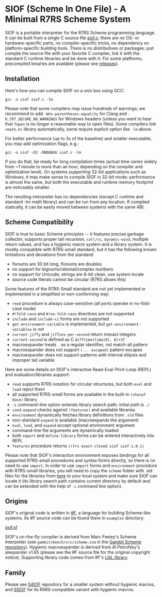 # SIOF (Scheme In One File) - A Minimal R7RS Scheme System
                         
SIOF is a portable interpreter for the R7RS Scheme programming language. 
It can be built from a single C source file [siof.c](https://raw.githubusercontent.com/false-schemers/siof/master/siof.c); 
there are no OS- or hardware-specific parts, no compiler-specific tricks, no dependency on platform-specific building tools. There is no distributives or packages: just compile the source file with your favorite C compiler, link it with the standard C runtime libraries and be done with it. For some platforms, precompiled binaries are available (please see [releases](https://github.com/false-schemers/siof/releases)).

## Installation

Here's how you can compile SIOF on a unix box using GCC:

```
gcc -o siof siof.c -lm
```

Please note that some compilers may issue hundreds of warnings; we recommend to add `-Wno-parentheses-equality` for
Clang and `-D_CRT_SECURE_NO_WARNINGS` for Windows headers (unless you want to hear that `fopen`
is no longer a reasonable way to open files). Some compilers link `<math.h>` library automatically, some require explicit 
option like `-lm` above. 

For better performance (up to 3x of the baseline) and smaller executable, you may add optimization flags, e.g.:  

```
gcc -o siof -O3 -DNDEBUG siof.c -lm
```

If you do that, be ready for long compilation times (actual time varies widely from ~1 minute to more than an hour, depending on the compiler and optimization level). On systems supporting 32-bit applications such as Windows, it may make sense to compile SIOF in 32-bit mode; performance is almost the same, but both the executable and runtime memory footprint are noticeably smaller.

The resulting interpreter has no dependencies (except C runtime and standard -lm math library) and can be run from any location.
If compiled statically, it can be easily moved between systems with the same ABI.


## Scheme Compatibility

SIOF is true to basic Scheme principles -- it features precise garbage collector, supports proper tail recursion, `call/cc`, `dynamic-wind`, multiple return values, and has a hygienic macro system and a library system. It is mostly compatible with R7RS-small standard, but it has the following known limitations and deviations from the standard:

  *  fixnums are 30 bit long, flonums are doubles
  *  no support for bignums/rational/complex numbers
  *  no support for Unicode; strings are 8-bit clean, use system locale
  *  source code literals cannot be circular (R7RS allows this)
  
Some features of the R7RS-Small standard are not yet implemented or implemented in a simplified or non-conforming way:

  *  `read` procedure is always case-sensitive (all ports operate in no-fold-case mode)
  *  `#!fold-case` and `#!no-fold-case` directives are not supported
  *  `include` and `include-ci` forms are not supported
  *  `get-environment-variable` is implemented, but `get-environment-variables` is not
  *  `current-jiffy` and `jiffies-per-second` return inexact integers
  *  `current-second` is defined as C `difftime(time(0), 0)+37`
  *  macroexpander treats `_` as a regular identifier, not match-all pattern
  *  macroexpander does not support `(... escaped)` pattern escapes
  *  macroexpander does not support patterns with internal ellipsis and improper tail variable

Here are some details on SIOF's interactive Read-Eval-Print-Loop (REPL) and evaluation/libraries support:

  *  `read` supports R7RS notation for circular structures, but both `eval` and `load` reject them
  *  all supported R7RS-small forms are available in the built-in `(sharpf base)` library
  *  `-L` command-line option extends library search path; initial path is `./`
  *  `cond-expand` checks against `(features)` and available libraries
  *  `environment` dynamically fetches library definitions from `.sld` files
  *  non-standard `expand` is available (macroexpands the argument)
  *  `eval`, `load`, and `expand` accept optional environment argument
  *  command-line file arguments are dynamically loaded 
  *  both `import` and `define-library` forms can be entered interactively into REPL
  *  `features` procedure returns `(r7rs exact-closed siof siof-1.0.1)`
  
Please note that SIOF's interaction environment exposes bindings for all supported R7RS-small procedures and syntax forms directly, so there is no need to use `import`. In order to use `import` forms and `environment` procedure with R7RS-small libraries, you will need to copy the `scheme` folder with .sld files for the libraries from [here](https://github.com/false-schemers/sharpF/tree/master/int/scheme) to your local system and make sure SIOF can locate it (its library search path contains current directory by default and can be extended with the help of `-L` command line option).


## Origins

SIOF's original code is written in [#F](https://github.com/false-schemers/sharpF), a language for building Scheme-like
systems. Its #F source code can be found there in `examples` directory:

[siof.sf](https://raw.githubusercontent.com/false-schemers/sharpF/master/examples/siof.sf)

SIOF's on-the-fly compiler is derived from Marc Feeley's Scheme Interpreter (see `gambit/bench/src/scheme.scm` in the [Gambit Scheme repository](https://github.com/gambit/gambit)). Hygienic macroexpander is derived from Al Petrofsky's alexpander v1.65 (please see the #F source file for the original copyright notice). Supporting library code comes from #F's [LibL library](https://raw.githubusercontent.com/false-schemers/sharpF/master/lib/libl.sf).


## Family

Please see [S4IOF](https://github.com/false-schemers/s4iof) repository for a smaller system without hygienic macros, and [S5IOF](https://github.com/false-schemers/s5iof) for its R5RS-compatible variant with hygienic macros.


